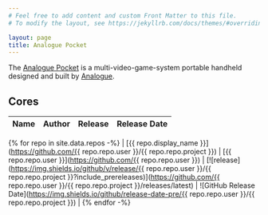 ```yaml
---
# Feel free to add content and custom Front Matter to this file.
# To modify the layout, see https://jekyllrb.com/docs/themes/#overriding-theme-defaults

layout: page
title: Analogue Pocket
---
```


The [Analogue Pocket](https://www.analogue.co/pocket) is a multi-video-game-system portable handheld designed and built by [Analogue](https://www.analogue.co).

## Cores

| Name | Author | Release | Release Date |
| ---- | ------ | ------- | ------------ |
{% for repo in site.data.repos -%}
| [{{ repo.display_name }}](https://github.com/{{ repo.repo.user }}/{{ repo.repo.project }}) | [{{ repo.repo.user }}](https://github.com/{{ repo.repo.user }}) | [![release](https://img.shields.io/github/v/release/{{ repo.repo.user }}/{{ repo.repo.project }}?include_prereleases)](https://github.com/{{ repo.repo.user }}/{{ repo.repo.project }}/releases/latest) | ![GitHub Release Date](https://img.shields.io/github/release-date-pre/{{ repo.repo.user }}/{{ repo.repo.project }}) |
{% endfor -%}
